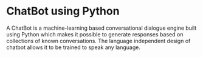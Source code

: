 

# ChatBot using Python 
A ChatBot is a machine-learning based conversational dialogue engine built using Python which makes it possible to generate responses based on collections of known conversations. The language independent design of chatbot allows it to be trained to speak any language.
 

